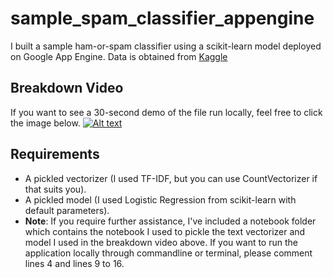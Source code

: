 # sample_spam_classifier_appengine
I built a sample ham-or-spam classifier using a scikit-learn model deployed on Google App Engine. Data is obtained from [Kaggle](https://www.kaggle.com/uciml/sms-spam-collection-dataset)

## Breakdown Video
If you want to see a 30-second demo of the file run locally, feel free to click the image below.
[![Alt text](https://img.youtube.com/vi/3EUoh797zMs/0.jpg)](https://www.youtube.com/watch?v=3EUoh797zMs)

## Requirements
- A pickled vectorizer (I used TF-IDF, but you can use CountVectorizer if that suits you).
- A pickled model (I used Logistic Regression from scikit-learn with default parameters).
- **Note**: If you require further assistance, I've included a notebook folder which contains the notebook I used to pickle the text vectorizer and model I used in the breakdown video above. If you want to run the application locally through commandline or terminal, please comment lines 4 and lines 9 to 16.
